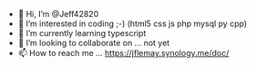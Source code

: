 - 👋 Hi, I’m @Jeff42820
- 👀 I’m interested in coding ;-) (html5 css js php mysql py cpp)
- 🌱 I’m currently learning typescript
- 💞️ I’m looking to collaborate on ... not yet
- 📫 How to reach me ...  https://jflemay.synology.me/doc/

<!---
Jeff42820/Jeff42820 is a ✨ special ✨ repository because its `README.md` (this file) appears on your GitHub profile.
You can click the Preview link to take a look at your changes.
--->
